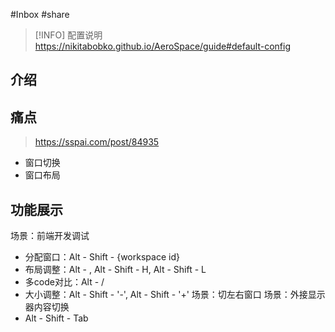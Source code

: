#Inbox #share 

> [!INFO] 配置说明
> https://nikitabobko.github.io/AeroSpace/guide#default-config

## 介绍

## 痛点

> https://sspai.com/post/84935

- 窗口切换
- 窗口布局
## 功能展示

场景：前端开发调试
- 分配窗口：Alt - Shift - {workspace id}
- 布局调整：Alt - ,  Alt - Shift - H, Alt - Shift - L
- 多code对比：Alt - /
- 大小调整：Alt - Shift - '-', Alt - Shift - '+'
场景：切左右窗口
场景：外接显示器内容切换
- Alt - Shift - Tab